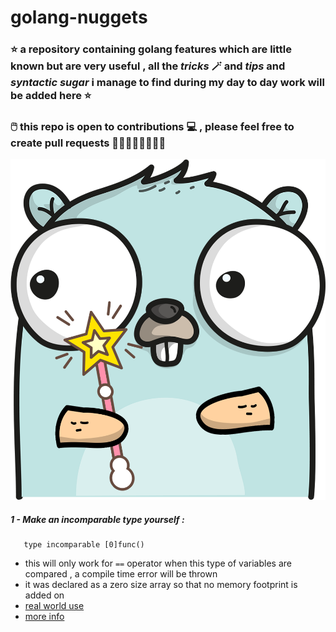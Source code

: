 # golang-nuggets
### ⭐  a repository containing golang features which are little known but are very useful , all the ***tricks*** 🪄 and ***tips*** and ***syntactic sugar*** i manage to find during my day to day work will be added here ⭐
### 🖱️ this repo is open to contributions 💻 , please feel free to create pull requests 🙏🏻🙏🏻🙏🏻🙏🏻


![alt text](https://github.com/danish-mehmood/golang-nuggets/blob/main/gopher.png)





##### 1 - Make an incomparable type yourself :
```golang
   type incomparable [0]func()
```
- this will only work for `==` operator when this type of variables are compared , a compile time error will be thrown
- it was declared as a zero size array so that no memory footprint is added on 
- [real world use ](https://github.com/golang/go/blob/master/src/net/http/http.go#L22)
- [more info](https://stackoverflow.com/questions/71031243/how-does-type-donotcompare-0func-prevent-comparability-in-golang)

